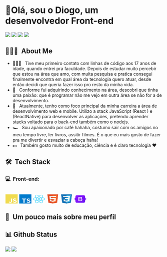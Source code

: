 
  #  <h1>👋Olá, sou o Diogo, um desenvolvedor Front-end </h1>
<div>
 <a href="https://www.instagram.com/diogorennam" target="_blank"><img src="https://img.shields.io/badge/-Instagram-%23E4405F?style=for-the-badge&logo=instagram&logoColor=white" target="_blank"></a>
 <a href="https://discord.com/channels/@me" target="_blank"><img src="https://img.shields.io/badge/Discord-7289DA?style=for-the-badge&logo=discord&logoColor=white" target="_blank"></a>
  <a href="mailto:diogorenan006@gmail.com" target="_blank"><img src="https://img.shields.io/badge/Gmail-D14836?style=for-the-badge&logo=gmail&logoColor=white" target="_blank"></a> 
 <a href="https://www.linkedin.com/in/diogo-rennam-946019218/" target="_blank"><img src="https://img.shields.io/badge/-LinkedIn-%230077B5?style=for-the-badge&logo=linkedin&logoColor=white" target="_blank"></a> 

   <div/>

</p>

<h2> 👨🏻‍💻 &nbsp;About Me </h2>

- 👨🏻‍💻 &nbsp; Tive meu primeiro contato com linhas de código aos 17 anos de idade, quando entrei pra faculdade. Depois de estudar muito percebir que estou na área que amo, com muita pesquisa e pratica consegui finalmente encontra em qual área da tecnologia quero atuar, desde então decidi que queria fazer isso pro resto da  minha vida.
- 💚 &nbsp; Conforme fui adquirindo conhecimento na área, descobri que tinha uma paixão: que é programar não me vejo em outra área se não for a de desenvolvimento.
- 🚀 &nbsp; Atualmente, tenho como foco principal da minha carreira a área de desenvolvimento web e mobile. Utilizo a stack JavaScript (React ) e (ReactNative) para desenvolver as aplicações, pretendo aprender stacks voltado para o back-end também como o nodejs.
- 🏎 &nbsp; Sou apaixonado por café hahaha, costumo sair com os amigos no meu tempo livre, ler livros, assitir filmes. É o que eu mais gosto de fazer pra me divertir e esvaziar a cabeça haha!
- 💵 &nbsp; Também gosto muito de educação, ciência e é claro tecnologia ❤️

<h2> 🛠 &nbsp;Tech Stack</h2>
<h3>💻 &nbsp;Front-end:</h3>
  <div style="display: inline_block"><br>
  <img align="center" alt="Js" height="30" width="40" src="https://raw.githubusercontent.com/devicons/devicon/master/icons/javascript/javascript-plain.svg">
  <img align="center" alt="Ts" height="30" width="40" src="https://raw.githubusercontent.com/devicons/devicon/master/icons/typescript/typescript-plain.svg">
  <img align="center" alt="React" height="30" width="40" src="https://raw.githubusercontent.com/devicons/devicon/master/icons/react/react-original.svg">
  <img align="center" alt="HTML" height="30" width="40" src="https://raw.githubusercontent.com/devicons/devicon/master/icons/html5/html5-original.svg">
  <img align="center" alt="CSS" height="30" width="40" src="https://raw.githubusercontent.com/devicons/devicon/master/icons/css3/css3-original.svg">
  <img align="center" alt="Bootstrap" height="30" width="40" src="https://raw.githubusercontent.com/devicons/devicon/master/icons/bootstrap/bootstrap-original.svg">


<h2>🚀 &nbsp;Um pouco mais sobre meu perfil</h2>

 ## 📊 Github Status
   
 <img height="175em" src="https://github-readme-stats.vercel.app/api?username=diogorennam&show_icons=true&theme=dark">
 <img height="175em" src="https://github-readme-stats.vercel.app/api/top-langs/?username=diogorennam&layout=compact&theme=dark">
 
  

